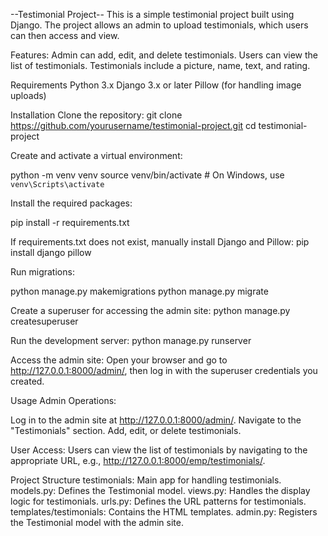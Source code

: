--Testimonial Project--
This is a simple testimonial project built using Django. The project allows an admin to upload testimonials, which users can then access and view.

Features:
Admin can add, edit, and delete testimonials.
Users can view the list of testimonials.
Testimonials include a picture, name, text, and rating.

Requirements
Python 3.x
Django 3.x or later
Pillow (for handling image uploads)

Installation
Clone the repository:
git clone https://github.com/yourusername/testimonial-project.git
cd testimonial-project

Create and activate a virtual environment:

python -m venv venv
source venv/bin/activate   # On Windows, use `venv\Scripts\activate`

Install the required packages:

pip install -r requirements.txt

If requirements.txt does not exist, manually install Django and Pillow:
pip install django pillow

Run migrations:

python manage.py makemigrations
python manage.py migrate

Create a superuser for accessing the admin site:
python manage.py createsuperuser

Run the development server:
python manage.py runserver

Access the admin site:
Open your browser and go to http://127.0.0.1:8000/admin/, then log in with the superuser credentials you created.

Usage
Admin Operations:

Log in to the admin site at http://127.0.0.1:8000/admin/.
Navigate to the "Testimonials" section.
Add, edit, or delete testimonials.

User Access:
Users can view the list of testimonials by navigating to the appropriate URL, e.g., http://127.0.0.1:8000/emp/testimonials/.

Project Structure
testimonials: Main app for handling testimonials.
models.py: Defines the Testimonial model.
views.py: Handles the display logic for testimonials.
urls.py: Defines the URL patterns for testimonials.
templates/testimonials: Contains the HTML templates.
admin.py: Registers the Testimonial model with the admin site.
